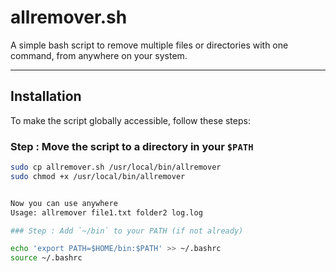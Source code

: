 # allremover.sh

A simple bash script to remove multiple files or directories with one command, from anywhere on your system.

---

##  Installation

To make the script globally accessible, follow these steps:

###  Step : Move the script to a directory in your `$PATH`
```bash
sudo cp allremover.sh /usr/local/bin/allremover
sudo chmod +x /usr/local/bin/allremover


Now you can use anywhere
Usage: allremover file1.txt folder2 log.log

### Step : Add `~/bin` to your PATH (if not already)

echo 'export PATH=$HOME/bin:$PATH' >> ~/.bashrc
source ~/.bashrc
